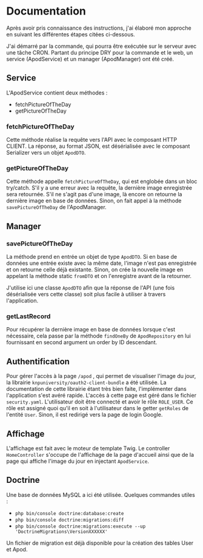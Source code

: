 # Documentation

Après avoir pris connaissance des instructions, j'ai élaboré mon approche en suivant les différentes étapes citées ci-dessous.

J'ai démarré par la commande, qui pourra être exécutée sur le serveur avec une tâche CRON.
Partant du principe DRY pour la commande et le web, un service (ApodService) et un manager (ApodManager) ont été créé.

## Service

L'ApodService contient deux méthodes :

 - fetchPictureOfTheDay
 - getPictureOfTheDay

### fetchPictureOfTheDay

Cette méthode réalise la requête vers l'API avec le composant HTTP CLIENT.
La réponse, au format JSON, est désérialisée avec le composant Serializer vers un objet `ApodDTO`.

### getPictureOfTheDay

Cette méthode appelle `fetchPictureOfTheDay`, qui est englobée dans un bloc try/catch.
S'il y a une erreur avec la requête, la dernière image enregistrée sera retournée.
S'il ne s'agit pas d'une image, là encore on retourne la dernière image en base de données.
Sinon, on fait appel à la méthode `savePictureOfTheDay` de l'ApodManager.

## Manager

### savePictureOfTheDay

La méthode prend en entrée un objet de type `ApodDTO`.
Si en base de données une entrée existe avec la même date, l'image n'est pas enregistrée et on retourne celle déjà existante.
Sinon, on crée la nouvelle image en appelant la méthode static `fromDTO` et on l'enregistre avant de la retourner.

J'utilise ici une classe `ApodDTO` afin que la réponse de l'API (une fois désérialisée vers cette classe) soit plus facile à utiliser à travers l'application.

### getLastRecord

Pour récupérer la dernière image en base de données lorsque c'est nécessaire, cela passe par la méthode `findOneBy` de `ApodRepository` en lui fournissant en second
argument un order by ID descendant.

## Authentification

Pour gérer l'accès à la page `/apod` , qui permet de visualiser l'image du jour, la librairie `knpuniversity/oauth2-client-bundle` a été utilisée.
La documentation de cette librairie étant très bien faite, l'implémenter dans l'application s'est avéré rapide.
L'accès à cette page est géré dans le fichier `security.yaml`. L'utilisateur doit être connecté et avoir le rôle `ROLE_USER`.
Ce rôle est assigné quoi qu'il en soit à l'utilisateur dans le getter `getRoles` de l'entité `User`. Sinon, il est redirigé vers la page de login Google.

## Affichage

L'affichage est fait avec le moteur de template Twig.
Le controller `HomeController` s'occupe de l'affichage de la page d'accueil ainsi que de la page qui affiche l'image du jour en injectant `ApodService`.

## Doctrine

Une base de données MySQL a ici été utilisée. Quelques commandes utiles :

- `php bin/console doctrine:database:create`
- `php bin/console doctrine:migrations:diff`
- `php bin/console doctrine:migrations:execute --up 'DoctrineMigrations\VersionXXXXXX'`

Un fichier de migration est déjà disponible pour la création des tables User et Apod.
